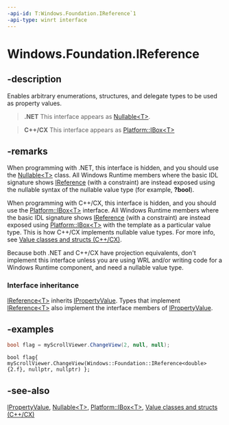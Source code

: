 ```yaml
---
-api-id: T:Windows.Foundation.IReference`1
-api-type: winrt interface
---
```


<!-- Interface syntax.
public interface IReference<T> : Windows.Foundation.IPropertyValue
-->

# Windows.Foundation.IReference<T>

## -description
Enables arbitrary enumerations, structures, and delegate types to be used as property values.

> **.NET**
> This interface appears as [Nullable&lt;T&gt;](https://msdn.microsoft.com/library/windows/apps/b3h38hb0).

> **C++/CX**
> This interface appears as [Platform::IBox&lt;T&gt;](http://msdn.microsoft.com/library/774df45d-f8a7-45a3-ae24-eecc3c681040)

## -remarks
When programming with .NET, this interface is hidden, and you should use the [Nullable&lt;T&gt;](https://msdn.microsoft.com/library/windows/apps/b3h38hb0) class. All Windows Runtime members where the basic IDL signature shows [IReference](ireference_1.md) (with a constraint) are instead exposed using the nullable syntax of the nullable value type (for example, **?bool**).

When programming with C++/CX, this interface is hidden, and you should use the [Platform::IBox&lt;T&gt;](http://msdn.microsoft.com/library/774df45d-f8a7-45a3-ae24-eecc3c681040) interface. All Windows Runtime members where the basic IDL signature shows [IReference](ireference_1.md) (with a constraint) are instead exposed using [Platform::IBox&lt;T&gt;](http://msdn.microsoft.com/library/774df45d-f8a7-45a3-ae24-eecc3c681040) with the template as a particular value type. This is how C++/CX implements nullable value types. For more info, see [Value classes and structs (C++/CX)](/cpp/cppcx/value-classes-and-structs-c-cx).

Because both .NET and C++/CX have projection equivalents, don't implement this interface unless you are using WRL and/or writing code for a Windows Runtime component, and need a nullable value type.

### Interface inheritance

[IReference&lt;T&gt;](ireference_1.md) inherits [IPropertyValue](ipropertyvalue.md). Types that implement [IReference&lt;T&gt;](ireference_1.md) also implement the interface members of [IPropertyValue](ipropertyvalue.md).

## -examples

```csharp
bool flag = myScrollViewer.ChangeView(2, null, null);
```

```cppwinrt
bool flag{ myScrollViewer.ChangeView(Windows::Foundation::IReference<double>{2.f}, nullptr, nullptr) };
```

## -see-also
[IPropertyValue](ipropertyvalue.md), [Nullable&lt;T&gt;](https://msdn.microsoft.com/library/windows/apps/b3h38hb0), [Platform::IBox&lt;T&gt;](http://msdn.microsoft.com/library/774df45d-f8a7-45a3-ae24-eecc3c681040), [Value classes and structs (C++/CX)](http://msdn.microsoft.com/library/262a0992-9721-4c02-8297-efc07d90e5a4)
